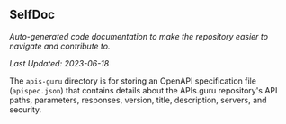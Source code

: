 <!--- START SELFDOC --->
## SelfDoc
_Auto-generated code documentation to make the repository easier to navigate and contribute to._

_Last Updated: 2023-06-18_

The `apis-guru` directory is for storing an OpenAPI specification file (`apispec.json`) that contains details about the APIs.guru repository's API paths, parameters, responses, version, title, description, servers, and security.

<!--- END SELFDOC --->